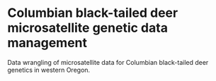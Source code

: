 # Columbian black-tailed deer microsatellite genetic data management
Data wrangling of microsatellite data for Columbian black-tailed deer genetics in western Oregon.
